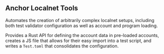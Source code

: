 ## Anchor Localnet Tools

Automates the creation of arbitrarily complex localnet setups, including
both test validator configuration as well as account and program loading.

Provides a Rust API for defining the account data in pre-loaded accounts,
creates a JS file that allows for their easy import into a test script,
and writes a `Test.toml` that consolidates the configuration.
